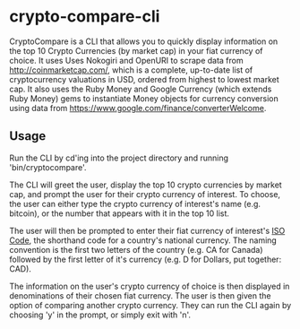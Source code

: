 # crypto-compare-cli

CryptoCompare is a CLI that allows you to quickly display information on the top 10 Crypto Currencies (by market cap) in your fiat currency of choice. It uses Uses Nokogiri and OpenURI to scrape data from http://coinmarketcap.com/, which is a complete, up-to-date list of cryptocurrency valuations in USD, ordered from highest to lowest market cap. It also uses the Ruby Money and Google Currency (which extends Ruby Money) gems to instantiate Money objects for currency conversion using data from https://www.google.com/finance/converterWelcome. 

## Usage

Run the CLI by cd'ing into the project directory and running 'bin/cryptocompare'.

The CLI will greet the user, display the top 10 crypto currencies by market cap, and prompt the user for their crypto currency of interest. To choose, the user can either type the crypto currency of interest's name (e.g. bitcoin), or the number that appears with it in the top 10 list.

The user will then be prompted to enter their fiat currency of interest's [ISO Code](https://en.wikipedia.org/wiki/ISO_4217#Active_codes), the shorthand code for a country's national currency. The naming convention is the first two letters of the country (e.g. CA for Canada) followed by the first letter of it's currency (e.g. D for Dollars, put together: CAD).

The information on the user's crypto currency of choice is then displayed in denominations of their chosen fiat currency. The user is then given the option of comparing another crypto currency. They can run the CLI again by choosing 'y' in the prompt, or simply exit with 'n'.